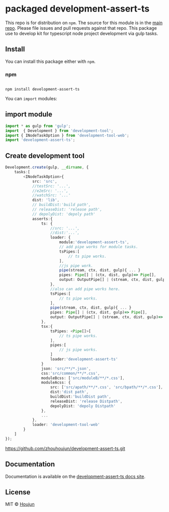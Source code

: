 # packaged development-assert-ts

This repo is for distribution on `npm`. The source for this module is in the
[main repo](https://github.com/zhouhoujun/development-assert-ts/src/mastert).
Please file issues and pull requests against that repo.
This package use to develop kit for typescript node project development via gulp tasks.

## Install

You can install this package either with `npm`.

### npm

```shell

npm install development-assert-ts

```

You can `import` modules:

## import module

```ts
import * as gulp from 'gulp';
import  { Development } from 'development-tool';
import { INodeTaskOption } from 'development-tool-web';
import 'development-assert-ts';

```

## Create development tool

```ts
Development.create(gulp, __dirname, {
    tasks:[
        <INodeTaskOption>{
            src: 'src',
            //testSrc: '...',
            //e2eSrc: '...',
            //watchSrc: '...'
            dist: 'lib',
            // buildDist:'build path',
            // releaseDist: 'release path',
            // depolyDist: 'depoly path'
            asserts:{
                ts: {
                    //src: '...',
                    //dist:'...',
                    loader: {
                        module:'development-assert-ts',
                        // add pipe works for module tasks.
                        tsPipes:[
                            // ts pipe works.
                        ],
                        //js pipe work.
                        pipe(stream, ctx, dist, gulp){ ... }
                        pipes: Pipe[] | (ctx, dist, gulp)=> Pipe[],
                        output: OutputPipe[] | (stream, ctx, dist, gulp)=> OutputPipe[]
                    },
                    //also can add pipe works here.
                    tsPipes:[
                        // ts pipe works.
                    ],
                    pipe(stream, ctx, dist, gulp){ ... }
                    pipes: Pipe[] | (ctx, dist, gulp)=> Pipe[],
                    output: OutputPipe[] | (stream, ctx, dist, gulp)=> OutputPipe[]
                },
                tsx:{
                    tsPipes: <Pipe[]>[
                        // ts pipe works.
                    ],
                    pipes:[
                        // js pipe works.
                    ]
                    loader:'development-assert-ts'
                }
                json: 'src/**/*.json',
                css:'src/common/**/*.css',
                moduleBcss: ['src/moduleB/**/*.css'],
                moduleAcss: {
                    src: ['src/apath/**/*.css', 'src/bpath/**/*.css'],
                    dist:'dist path',
                    buildDist:'buildDist path',
                    releaseDist: 'release Distpath',
                    depolyDist: 'depoly Distpath'
                },
                ...
            },
            loader: 'development-tool-web'
        }
    ]
});
```


https://github.com/zhouhoujun/development-assert-ts.git

## Documentation

Documentation is available on the
[development-assert-ts docs site](https://github.com/zhouhoujun/development-assert-ts).

## License

MIT © [Houjun](https://github.com/zhouhoujun/)